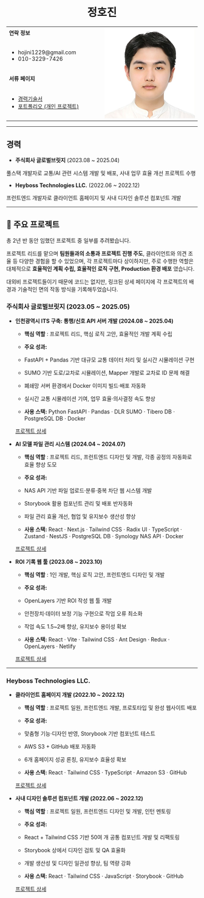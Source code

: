 <h1 align="center">정호진</h1>
<table>
  <tbody>
    <tr>
      <td><b>연락 정보</b></td>
      <td width="50%" rowspan="4">
        <img width="1000" alt="증명사진.jpg" src="./assets/증명사진_정각.jpg" />
      </td>
    </tr>
    <tr>
      <td>
        <ul>
          <li>hojini1229@gmail.com</li>
          <li>010-3229-7426</li>
        </ul>
      </td>
    </tr>
    <tr><td><b>서류 페이지</b></td></tr>
    <tr>
      <td width="50%">
        <ul>
          <li><a href="./pages/경력기술서.md">경력기술서</a></li>
          <li><a href="./pages/포트폴리오.md">포트폴리오 (개인 프로젝트)</a></li>
        </ul>
      </td>
    </tr>
  </tbody>
</table>

---

## 경력

* **주식회사 글로벌브릿지** (2023.08 \~ 2025.04)

풀스택 개발자로 교통/AI 관련 시스템 개발 및 배포, 사내 업무 효율 개선 프로젝트 수행

* **Heyboss Technologies LLC.** (2022.06 \~ 2022.12)

프런트엔드 개발자로 클라이언트 홈페이지 및 사내 디자인 솔루션 컴포넌트 개발

---

## 📝 주요 프로젝트
총 2년 반 동안 임했던 프로젝트 중 일부를 추려봤습니다.

프로젝트 리드를 맡으며 **팀원들과의 소통과 프로젝트 진행 주도**, 클라이언트와 의견 조율 등 다양한 경험을 할 수 있었으며,
각 프로젝트마다 상이하지만, 주로 수행한 역할은 대체적으로 **효율적인 계획 수립, 효율적인 로직 구현, Production 환경 배포** 였습니다.

대외비 프로젝트들이기 때문에 코드는 없지만, 링크된 상세 페이지에 각 프로젝트의 배경과 기술적인 면의 작동 방식을 기록해두었습니다.

### 주식회사 글로벌브릿지 (2023.05 \~ 2025.05)

* **인천광역시 ITS 구축: 통행/신호 API 서버 개발 (2024.08 \~ 2025.04)**

  * **핵심 역할** : 프로젝트 리드, 핵심 로직 고안, 효율적인 개발 계획 수립

  * **주요 성과:**
  * FastAPI + Pandas 기반 대규모 교통 데이터 처리 및 실시간 시뮬레이션 구현
  * SUMO 기반 도로/교차로 시뮬레이션, Mapper 개발로 교차로 ID 문제 해결
  * 폐쇄망 서버 환경에서 Docker 이미지 빌드·배포 자동화
  * 실시간 교통 시뮬레이션 기여, 업무 효율·의사결정 속도 향상
 
  * **사용 스택:** Python FastAPI  ·  Pandas  ·  DLR SUMO  ·  Tibero DB  ·  PostgreSQL DB  ·  Docker

  [프로젝트 상세](https://github.com/gvm1229/portfolio/blob/master/pages/%EA%B2%BD%EB%A0%A5%EA%B8%B0%EC%88%A0%EC%84%9C.md#%EA%B2%BD%EB%A0%A51-%EC%A3%BC%EC%8B%9D%ED%9A%8C%EC%82%AC-%EA%B8%80%EB%A1%9C%EB%B2%8C%EB%B8%8C%EB%A6%BF%EC%A7%80)
 
* **AI 모델 파일 관리 시스템 (2024.04 \~ 2024.07)**

  * **핵심 역할** : 프로젝트 리드, 프런트엔드 디자인 및 개발, 각종 공정의 자동화로 효율 향상 도모

  * **주요 성과:**
  * NAS API 기반 파일 업로드·분류·중복 차단 웹 시스템 개발
  * Storybook 활용 컴포넌트 관리 및 배포 반자동화
  * 파일 관리 효율 개선, 협업 및 유지보수 생산성 향상
 
  * **사용 스택:** React  ·  Next.js  ·  Tailwind CSS  ·  Radix UI  ·  TypeScript  ·  Zustand  ·  NestJS  ·  PostgreSQL DB  ·  Synology NAS API  ·  Docker

  [프로젝트 상세](https://github.com/gvm1229/portfolio/blob/master/pages/%EA%B2%BD%EB%A0%A5%EA%B8%B0%EC%88%A0%EC%84%9C.md#%EC%82%AC%EB%82%B4-%EC%97%85%EB%AC%B4-%ED%9A%A8%EC%9C%A8-%EA%B0%9C%EC%84%A0-%ED%94%84%EB%A1%9C%EC%A0%9D%ED%8A%B8-ai-%EB%AA%A8%EB%8D%B8-%ED%8C%8C%EC%9D%BC-%EA%B4%80%EB%A6%AC-%EC%8B%9C%EC%8A%A4%ED%85%9C-%EA%B0%9C%EB%B0%9C)

* **ROI 기록 웹 툴 (2023.08 \~ 2023.10)**

  * **핵심 역할** : 1인 개발, 핵심 로직 고안, 프런트엔드 디자인 및 개발

  * **주요 성과:**
  * OpenLayers 기반 ROI 작성 웹 툴 개발
  * 안전장치·데이터 보정 기능 구현으로 작업 오류 최소화
  * 작업 속도 1.5\~2배 향상, 유지보수 용이성 확보
 
  * **사용 스택:** React  ·  Vite  ·  Tailwind CSS  ·  Ant Design  ·  Redux  ·  OpenLayers  ·  Netlify

  [프로젝트 상세](https://github.com/gvm1229/portfolio/blob/master/pages/%EA%B2%BD%EB%A0%A5%EA%B8%B0%EC%88%A0%EC%84%9C.md#%EC%82%AC%EB%82%B4-%EC%97%85%EB%AC%B4-%ED%9A%A8%EC%9C%A8-%EA%B0%9C%EC%84%A0-%ED%94%84%EB%A1%9C%EC%A0%9D%ED%8A%B8-ai-%EB%AA%A8%EB%8D%B8%EC%9A%A9-roi-%EA%B8%B0%EB%A1%9D-%EC%9B%B9-%ED%88%B4-%EA%B0%9C%EB%B0%9C)

---

### Heyboss Technologies LLC.

* **클라이언트 홈페이지 개발 (2022.10 \~ 2022.12)**

  * **핵심 역할** : 프로젝트 일원, 프런트엔드 개발, 프로토타입 및 완성 웹사이트 배포

  * **주요 성과:**
  * 맞춤형 기능·디자인 반영, Storybook 기반 컴포넌트 테스트
  * AWS S3 + GitHub 배포 자동화
  * 6개 홈페이지 성공 론칭, 유지보수 효율성 확보
 
  * **사용 스택:** React  ·  Tailwind CSS  ·  TypeScript  ·  Amazon S3  ·  GitHub

  [프로젝트 상세](https://github.com/gvm1229/portfolio/blob/master/pages/%EA%B2%BD%EB%A0%A5%EA%B8%B0%EC%88%A0%EC%84%9C.md#%ED%81%B4%EB%9D%BC%EC%9D%B4%EC%96%B8%ED%8A%B8-%ED%99%88%ED%8E%98%EC%9D%B4%EC%A7%80-%EA%B0%9C%EB%B0%9C-%EB%B0%8F-%EB%B0%B0%ED%8F%AC)

* **사내 디자인 솔루션 컴포넌트 개발 (2022.06 \~ 2022.12)**

  * **핵심 역할** : 프로젝트 일원, 프런트엔드 디자인 및 개발, 인턴 멘토링

  * **주요 성과:**
  * React + Tailwind CSS 기반 50여 개 공통 컴포넌트 개발 및 리팩토링
  * Storybook 상에서 디자인 검토 및 QA 효율화
  * 개발 생산성 및 디자인 일관성 향상, 팀 역량 강화
 
  * **사용 스택:** React  ·  Tailwind CSS  ·  JavaScript  ·  Storybook  ·  GitHub

  [프로젝트 상세](https://github.com/gvm1229/portfolio/blob/master/pages/%EA%B2%BD%EB%A0%A5%EA%B8%B0%EC%88%A0%EC%84%9C.md#%ED%81%B4%EB%9D%BC%EC%9D%B4%EC%96%B8%ED%8A%B8-%ED%99%88%ED%8E%98%EC%9D%B4%EC%A7%80-%EA%B0%9C%EB%B0%9C-%EB%B0%8F-%EB%B0%B0%ED%8F%AC)
